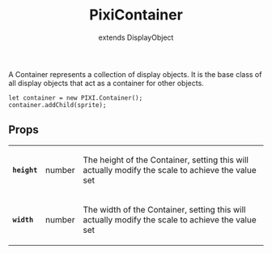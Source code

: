 <header>
<h1>PixiContainer
</h1>

<p class='extends'>extends DisplayObject</p></header>


<div class='pixi-description'>
<p>A Container represents a collection of display objects.
It is the base class of all display objects that act as a container for other objects.</p>
<pre class="prettyprint source lang-js"><code>let container = new PIXI.Container();
container.addChild(sprite);</code></pre>
</div>


## Props

<table class="prop-list"><tr>
<td><strong><code>height</code></strong></td>
<td>
number
</td>
<td>
<div class='pixi-description'>
<p>The height of the Container, setting this will actually modify the scale to achieve the value set</p>
</div>
</td>
</tr>


<tr>
<td><strong><code>width</code></strong></td>
<td>
number
</td>
<td>
<div class='pixi-description'>
<p>The width of the Container, setting this will actually modify the scale to achieve the value set</p>
</div>
</td>
</tr>
</table>
